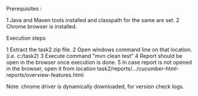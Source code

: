 Prerequisites :

1 Java and Maven tools installed and classpath for the same are set.
2 Chrome browser is installed. 

Execution steps

1 Extract the task2.zip file.
2 Open windows command line on that location. (i.e. c:/task2)
3 Execute command "mvn clean test"
4 Report should be open in the browser once execution is done.
5 In case report is not opened in the browser, open it from location task2/reports/.../cucumber-html-reports/overview-features.html

Note: chrome driver is dynamically downloaded, for version check logs.
